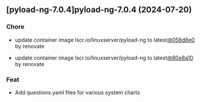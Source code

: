 

## [pyload-ng-7.0.4]pyload-ng-7.0.4 (2024-07-20)

### Chore



- update container image lscr.io/linuxserver/pyload-ng to latest[@058d8e0](https://github.com/058d8e0) by renovate

- update container image lscr.io/linuxserver/pyload-ng to latest[@80e8a10](https://github.com/80e8a10) by renovate

### Feat



- Add questions.yaml files for various system charts